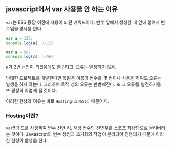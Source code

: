 ## javascript에서 var 사용을 안 하는 이유

`var`는 ES6 등장 이전에 사용이 되던 키워드이다. 변수 앞에서 생성할 때
앞에 붙여서 변수임을 명시를 한다.

```js
var a = 123;
console.log(a); //123

var a = 567
console.log(a); //567
```
 a가 2번 선언이 되었음에도 불구하고, 오류는 발생하지 않음.

 방대한 프로젝트를 개발한다면 똑같은 이름의 변수를 몇 번이나 사용을 하여도 
 오류는 발생을 하지 않는다. 그리하여 로직 상의 오류는 빈번해진다. 
 또 그 오류를 발견하기를 또 굉장히 어렵게 될 것이다.

 이러한 현상의 이유는 바로 `Hosting(호이스팅)` 때문이다.

 ### Hosting이란?

 `var`키워드를 사용하여 변수 선언 시, 해당 변수의 선언부를 스코프 최상단으로 올려버리는 것이다.
 Javascript의 변수 생성과 초기화의 작업이 분리되어 진행되기 때문에 이러한 현상이 발생을 한다.

 